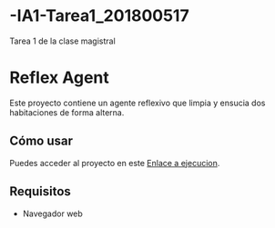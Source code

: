 # -IA1-Tarea1_201800517
Tarea 1 de la clase magistral




# Reflex Agent

Este proyecto contiene un agente reflexivo que limpia y ensucia dos habitaciones de forma alterna.

## Cómo usar

Puedes acceder al proyecto en este [Enlace a ejecucion](https://github.com/JManuel201800517.io/-IA1-Tarea1_201800517/).

## Requisitos

- Navegador web

